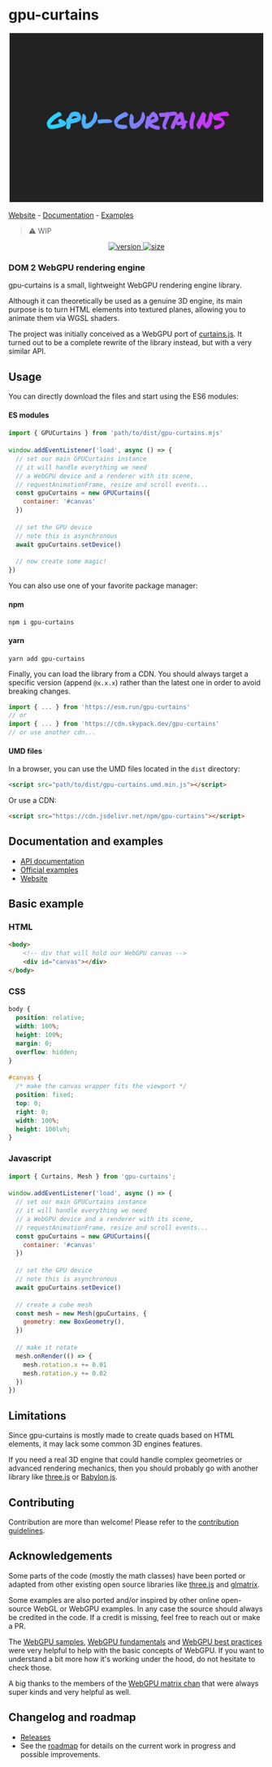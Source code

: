 # gpu-curtains

<div align="center">
    <img src="https://raw.githubusercontent.com/martinlaxenaire/gpu-curtains/main/website/assets/gpu-curtains-logo-1080-720.jpg" width="500" alt="gpu-curtains" />
</div>

[Website](https://martinlaxenaire.github.io/gpu-curtains/) - [Documentation](https://martinlaxenaire.github.io/gpu-curtains/docs/) - [Examples](https://martinlaxenaire.github.io/gpu-curtains/examples/)

> :warning: WIP

<p align="center">
    <a href="https://npmjs.org/package/gpu-curtains">
        <img src="https://img.shields.io/npm/v/gpu-curtains" alt="version" />
    </a>
    <a href="https://bundlephobia.com/result?p=gpu-curtains">
        <img src="https://img.shields.io/bundlephobia/minzip/gpu-curtains" alt="size" />
    </a>
</p>

### DOM 2 WebGPU rendering engine

gpu-curtains is a small, lightweight WebGPU rendering engine library.

Although it can theoretically be used as a genuine 3D engine, its main purpose is to turn HTML elements into textured planes, allowing you to animate them via WGSL shaders.

The project was initially conceived as a WebGPU port of [curtains.js](https://github.com/martinlaxenaire/curtainsjs). It turned out to be a complete rewrite of the library instead, but with a very similar API.

## Usage

You can directly download the files and start using the ES6 modules:

#### ES modules

```javascript
import { GPUCurtains } from 'path/to/dist/gpu-curtains.mjs'

window.addEventListener('load', async () => {
  // set our main GPUCurtains instance
  // it will handle everything we need
  // a WebGPU device and a renderer with its scene,
  // requestAnimationFrame, resize and scroll events...
  const gpuCurtains = new GPUCurtains({
    container: '#canvas'
  })

  // set the GPU device
  // note this is asynchronous
  await gpuCurtains.setDevice()

  // now create some magic!
})
```

You can also use one of your favorite package manager:

#### npm

```
npm i gpu-curtains
```

#### yarn

```
yarn add gpu-curtains
```

Finally, you can load the library from a CDN. You should always target a specific version (append `@x.x.x`) rather than the latest one in order to avoid breaking changes.

```javascript
import { ... } from 'https://esm.run/gpu-curtains'
// or
import { ... } from 'https://cdn.skypack.dev/gpu-curtains'
// or use another cdn...
```

#### UMD files

In a browser, you can use the UMD files located in the `dist` directory:

```html
<script src="path/to/dist/gpu-curtains.umd.min.js"></script>
```

Or use a CDN:

```html
<script src="https://cdn.jsdelivr.net/npm/gpu-curtains"></script>
```

## Documentation and examples

- [API documentation](https://martinlaxenaire.github.io/gpu-curtains/docs/)
- [Official examples](https://martinlaxenaire.github.io/gpu-curtains/examples/)
- [Website](https://martinlaxenaire.github.io/gpu-curtains/)

## Basic example

### HTML

```html
<body>
    <!-- div that will hold our WebGPU canvas -->
    <div id="canvas"></div>
</body>
```

### CSS

```css
body {
  position: relative;
  width: 100%;
  height: 100%;
  margin: 0;
  overflow: hidden;
}

#canvas {
  /* make the canvas wrapper fits the viewport */
  position: fixed;
  top: 0;
  right: 0;
  width: 100%;
  height: 100lvh;
}
```

### Javascript

```javascript
import { Curtains, Mesh } from 'gpu-curtains';

window.addEventListener('load', async () => {
  // set our main GPUCurtains instance
  // it will handle everything we need
  // a WebGPU device and a renderer with its scene,
  // requestAnimationFrame, resize and scroll events...
  const gpuCurtains = new GPUCurtains({
    container: '#canvas'
  })

  // set the GPU device
  // note this is asynchronous
  await gpuCurtains.setDevice()

  // create a cube mesh
  const mesh = new Mesh(gpuCurtains, {
    geometry: new BoxGeometry(),
  })

  // make it rotate
  mesh.onRender(() => {
    mesh.rotation.x += 0.01
    mesh.rotation.y += 0.02
  })
})
```

## Limitations

Since gpu-curtains is mostly made to create quads based on HTML elements, it may lack some common 3D engines features.

If you need a real 3D engine that could handle complex geometries or advanced rendering mechanics, then you should probably go with another library like [three.js](https://github.com/mrdoob/three.js) or [Babylon.js](https://github.com/BabylonJS).

## Contributing

Contribution are more than welcome! Please refer to the [contribution guidelines](CONTRIBUTING.md).

## Acknowledgements

Some parts of the code (mostly the math classes) have been ported or adapted from other existing open source libraries like [three.js](https://github.com/mrdoob/three.js) and [glmatrix](https://github.com/toji/gl-matrix).

Some examples are also ported and/or inspired by other online open-source WebGL or WebGPU examples. In any case the source should always be credited in the code. If a credit is missing, feel free to reach out or make a PR.

The [WebGPU samples](https://github.com/webgpu/webgpu-samples), [WebGPU fundamentals](https://webgpufundamentals.org/) and [WebGPU best practices](https://toji.dev/webgpu-best-practices/) were very helpful to help with the basic concepts of WebGPU. If you want to understand a bit more how it's working under the hood, do not hesitate to check those.

A big thanks to the members of the [WebGPU matrix chan](https://matrix.to/#/#WebGPU:matrix.org) that were always super kinds and very helpful as well.

## Changelog and roadmap

- [Releases](https://github.com/martinlaxenaire/gpu-curtains/releases)
- See the [roadmap](ROADMAP.md) for details on the current work in progress and possible improvements.

